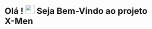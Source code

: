 <h1>Olá ! <img src="https://em-content.zobj.net/source/telegram/358/waving-hand_1f44b.webp" width="30px"> Seja Bem-Vindo ao projeto X-Men </h1>

